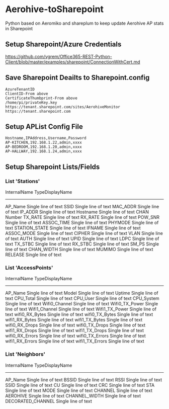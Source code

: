 # Aerohive-toSharepoint
Python based on Aeromiko and shareplum to keep update Aerohive AP stats in Sharepoint

## Setup Sharepoint/Azure Credentials
https://github.com/vgrem/Office365-REST-Python-Client/blob/master/examples/sharepoint/ConnectionWithCert.md

## Save Sharepoint Deailts to Sharepoint.config
```
AzureTenantID
ClientID-From above
CertificateThumbprint-From above
/home/pi/privateKey.key
https://tenant.sharepoint.com/sites/AerohiveMonitor
https://tenant.sharepoint.com
```

## Setup APList Config File
```
Hostname,IPAddress,Username,Password
AP-KITCHEN,192.168.1.22,admin,xxxx
AP-BEDROOM,192.168.1.20,admin,xxxx
AP-HALLWAY,192.168.1.24,admin,xxxx
```

## Setup Sharepoint Lists/Fields

### List 'Stations'
InternalName              TypeDisplayName
------------              ---------------
AP_Name                   Single line of text
SSID                      Single line of text
MAC_ADDR                  Single line of text
IP_ADDR                   Single line of text
Hostname                  Single line of text
CHAN                      Number
TX_RATE                   Single line of text
RX_RATE                   Single line of text
POW_SNR                   Single line of text
ASSOC_TIME                Single line of text
PHYMODE                   Single line of text
STATION_STATE             Single line of text
IFNAME                    Single line of text
ASSOC_MODE                Single line of text
CIPHER                    Single line of text
VLAN                      Single line of text
AUTH                      Single line of text
UPID                      Single line of text
LDPC                      Single line of text
TX_STBC                   Single line of text
RX_STBC                   Single line of text
SM_PS                     Single line of text
CHAN_WIDTH                Single line of text
MUMIMO                    Single line of text
RELEASE                   Single line of text

### List 'AccessPoints'
InternalName              TypeDisplayName
------------              ---------------
AP_Name                   Single line of text
Model                     Single line of text
Uptime                    Single line of text
CPU_Total                 Single line of text
CPU_User                  Single line of text
CPU_System                Single line of text
Wifi0_Channel             Single line of text
Wifi0_TX_Power            Single line of text
Wifi1_Channel             Single line of text
Wifi1_TX_Power            Single line of text
wifi0_RX_Bytes            Single line of text
wifi0_TX_Bytes            Single line of text
wifi1_RX_Bytes            Single line of text
wifi1_TX_Bytes            Single line of text
wifi0_RX_Drops            Single line of text
wifi0_TX_Drops            Single line of text
wifi1_RX_Drops            Single line of text
wifi1_TX_Drops            Single line of text
wifi0_RX_Errors           Single line of text
wifi0_TX_Errors           Single line of text
wifi1_RX_Errors           Single line of text
wifi1_TX_Errors           Single line of text

### List 'Neighbors'
InternalName              TypeDisplayName
------------              ---------------
AP_Name                   Single line of text
BSSID                     Single line of text
RSSI                      Single line of text
SSID                      Single line of text
CU                        Single line of text
CRC                       Single line of text
STA                       Single line of text
MODE                      Single line of text
CHANNEL                   Single line of text
AEROHIVE                  Single line of text
CHANNEL_WIDTH             Single line of text
DECORATED_CHANNEL         Single line of text